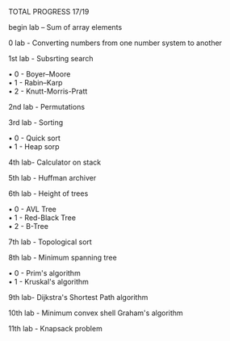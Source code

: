 TOTAL PROGRESS 17/19

begin lab – Sum of array elements

0 lab - Converting numbers from one number system to another

1st lab - Subsrting search

• 0 - Boyer–Moore  
• 1 - Rabin–Karp  
• 2 - Knutt-Morris-Pratt  

2nd lab - Permutations

3rd lab - Sorting

• 0 - Quick sort  
• 1 - Heap sorp

4th lab- Calculator on stack

5th lab - Huffman archiver

6th lab - Height of trees 

• 0 - AVL Tree  
• 1 - Red-Black Tree   
• 2 - B-Tree  

7th lab - Topological sort

8th lab - Minimum spanning tree

• 0 - Prim's algorithm  
• 1 - Kruskal's algorithm  

9th lab- Dijkstra's Shortest Path algorithm

10th lab - Minimum convex shell Graham's algorithm

11th lab - Knapsack problem
